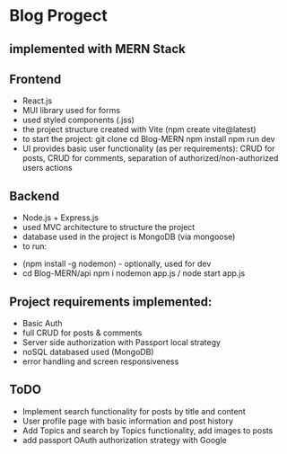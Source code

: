 # Blog Progect 

## implemented with MERN Stack

## Frontend
- React.js
- MUI library used for forms 
- used styled components (.jss)
- the project structure created with Vite (npm create vite@latest)
- to start the project:
git clone
cd Blog-MERN
npm install
npm run dev
- UI provides basic user functionality (as per requirements): CRUD for posts, CRUD for comments, separation of authorized/non-authorized users actions

## Backend
- Node.js + Express.js
- used MVC architecture to structure the project
- database used in the project is MongoDB (via mongoose)
- to run:
* (npm install -g nodemon) - optionally, used for dev
* cd Blog-MERN/api
npm i
nodemon app.js / node start app.js

## Project requirements implemented:
- Basic Auth
- full CRUD for posts & comments 
- Server side authorization with Passport local strategy
- noSQL databased used (MongoDB)
- error handling and screen responsiveness

## ToDO
- Implement search functionality for posts by title and content
- User profile page with basic information and post history
- Add Topics and search by Topics functionality, add images to posts
- add passport OAuth authorization strategy with Google


